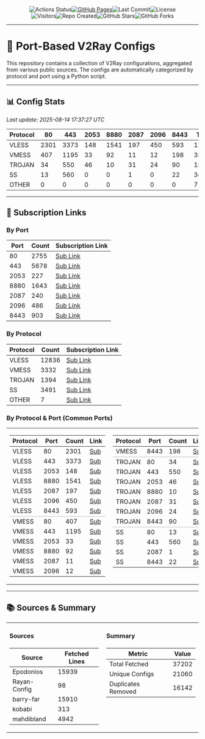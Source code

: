 <p align="center"><!-- Row 1: Core Status Badges -->
  <img src="https://img.shields.io/github/actions/workflow/status/hamedcode/port-based-v2ray-configs/main.yml?style=for-the-badge&logo=githubactions&logoColor=white" alt="Actions Status"><a href="https://hamedcode.github.io/port-based-v2ray-configs/" target="_blank"><img src="https://img.shields.io/badge/Website-online-brightgreen?style=for-the-badge&logo=github" alt="GitHub Pages"></a><img src="https://img.shields.io/github/last-commit/hamedcode/port-based-v2ray-configs?style=for-the-badge&logo=git&logoColor=white" alt="Last Commit"><img src="https://img.shields.io/github/license/hamedcode/port-based-v2ray-configs?style=for-the-badge" alt="License"><br><!-- Row 2: Stats & Social Badges --><img src="https://komarev.com/ghpvc/?username=hamedcode&repo=port-based-v2ray-configs&color=blue&style=for-the-badge" alt="Visitors"><img src="https://img.shields.io/github/created_at/hamedcode/port-based-v2ray-configs?style=for-the-badge&color=informational" alt="Repo Created"><img src="https://img.shields.io/github/stars/hamedcode/port-based-v2ray-configs?style=social" alt="GitHub Stars"><img src="https://img.shields.io/github/forks/hamedcode/port-based-v2ray-configs?style=social" alt="GitHub Forks"></p>


---

# 💠 Port-Based V2Ray Configs

This repository contains a collection of V2Ray configurations, aggregated from various public sources. The configs are automatically categorized by protocol and port using a Python script.

---

## 📊 Config Stats

<!-- START-STATS -->
_Last update: 2025-08-14 17:37:27 UTC_

| Protocol | 80 | 443 | 2053 | 8880 | 2087 | 2096 | 8443 | Total |
|---|---|---|---|---|---|---|---|---|
| VLESS | 2301 | 3373 | 148 | 1541 | 197 | 450 | 593 | 12836 |
| VMESS | 407 | 1195 | 33 | 92 | 11 | 12 | 198 | 3332 |
| TROJAN | 34 | 550 | 46 | 10 | 31 | 24 | 90 | 1394 |
| SS | 13 | 560 | 0 | 0 | 1 | 0 | 22 | 3491 |
| OTHER | 0 | 0 | 0 | 0 | 0 | 0 | 0 | 7 |
<!-- END-STATS -->

---

## 🔗 Subscription Links

<!-- START-LINKS -->
### By Port
| Port | Count | Subscription Link |
|---|---|---|
| 80 | 2755 | [Sub Link](https://raw.githubusercontent.com/hamedcode/port-based-v2ray-configs/main/sub/port_80.txt) |
| 443 | 5678 | [Sub Link](https://raw.githubusercontent.com/hamedcode/port-based-v2ray-configs/main/sub/port_443.txt) |
| 2053 | 227 | [Sub Link](https://raw.githubusercontent.com/hamedcode/port-based-v2ray-configs/main/sub/port_2053.txt) |
| 8880 | 1643 | [Sub Link](https://raw.githubusercontent.com/hamedcode/port-based-v2ray-configs/main/sub/port_8880.txt) |
| 2087 | 240 | [Sub Link](https://raw.githubusercontent.com/hamedcode/port-based-v2ray-configs/main/sub/port_2087.txt) |
| 2096 | 486 | [Sub Link](https://raw.githubusercontent.com/hamedcode/port-based-v2ray-configs/main/sub/port_2096.txt) |
| 8443 | 903 | [Sub Link](https://raw.githubusercontent.com/hamedcode/port-based-v2ray-configs/main/sub/port_8443.txt) |

### By Protocol
| Protocol | Count | Subscription Link |
|---|---|---|
| VLESS | 12836 | [Sub Link](https://raw.githubusercontent.com/hamedcode/port-based-v2ray-configs/main/sub/vless.txt) |
| VMESS | 3332 | [Sub Link](https://raw.githubusercontent.com/hamedcode/port-based-v2ray-configs/main/sub/vmess.txt) |
| TROJAN | 1394 | [Sub Link](https://raw.githubusercontent.com/hamedcode/port-based-v2ray-configs/main/sub/trojan.txt) |
| SS | 3491 | [Sub Link](https://raw.githubusercontent.com/hamedcode/port-based-v2ray-configs/main/sub/ss.txt) |
| OTHER | 7 | [Sub Link](https://raw.githubusercontent.com/hamedcode/port-based-v2ray-configs/main/sub/other.txt) |

### By Protocol & Port (Common Ports)

<table width="100%" style="border: none; border-collapse: collapse;">
  <tr style="background-color: transparent;">
    <td width="50%" valign="top" style="border: none; padding-right: 10px;">
      <table><thead><tr><th>Protocol</th><th>Port</th><th>Count</th><th>Link</th></tr></thead><tbody><tr><td>VLESS</td><td>80</td><td>2301</td><td><a href="https://raw.githubusercontent.com/hamedcode/port-based-v2ray-configs/main/detailed/vless/80.txt">Sub</a></td></tr><tr><td>VLESS</td><td>443</td><td>3373</td><td><a href="https://raw.githubusercontent.com/hamedcode/port-based-v2ray-configs/main/detailed/vless/443.txt">Sub</a></td></tr><tr><td>VLESS</td><td>2053</td><td>148</td><td><a href="https://raw.githubusercontent.com/hamedcode/port-based-v2ray-configs/main/detailed/vless/2053.txt">Sub</a></td></tr><tr><td>VLESS</td><td>8880</td><td>1541</td><td><a href="https://raw.githubusercontent.com/hamedcode/port-based-v2ray-configs/main/detailed/vless/8880.txt">Sub</a></td></tr><tr><td>VLESS</td><td>2087</td><td>197</td><td><a href="https://raw.githubusercontent.com/hamedcode/port-based-v2ray-configs/main/detailed/vless/2087.txt">Sub</a></td></tr><tr><td>VLESS</td><td>2096</td><td>450</td><td><a href="https://raw.githubusercontent.com/hamedcode/port-based-v2ray-configs/main/detailed/vless/2096.txt">Sub</a></td></tr><tr><td>VLESS</td><td>8443</td><td>593</td><td><a href="https://raw.githubusercontent.com/hamedcode/port-based-v2ray-configs/main/detailed/vless/8443.txt">Sub</a></td></tr><tr style="border-top: 2px solid #d0d7de;"><td>VMESS</td><td>80</td><td>407</td><td><a href="https://raw.githubusercontent.com/hamedcode/port-based-v2ray-configs/main/detailed/vmess/80.txt">Sub</a></td></tr><tr><td>VMESS</td><td>443</td><td>1195</td><td><a href="https://raw.githubusercontent.com/hamedcode/port-based-v2ray-configs/main/detailed/vmess/443.txt">Sub</a></td></tr><tr><td>VMESS</td><td>2053</td><td>33</td><td><a href="https://raw.githubusercontent.com/hamedcode/port-based-v2ray-configs/main/detailed/vmess/2053.txt">Sub</a></td></tr><tr><td>VMESS</td><td>8880</td><td>92</td><td><a href="https://raw.githubusercontent.com/hamedcode/port-based-v2ray-configs/main/detailed/vmess/8880.txt">Sub</a></td></tr><tr><td>VMESS</td><td>2087</td><td>11</td><td><a href="https://raw.githubusercontent.com/hamedcode/port-based-v2ray-configs/main/detailed/vmess/2087.txt">Sub</a></td></tr><tr><td>VMESS</td><td>2096</td><td>12</td><td><a href="https://raw.githubusercontent.com/hamedcode/port-based-v2ray-configs/main/detailed/vmess/2096.txt">Sub</a></td></tr></tbody></table>
    </td>
    <td width="50%" valign="top" style="border: none; padding-left: 10px;">
      <table><thead><tr><th>Protocol</th><th>Port</th><th>Count</th><th>Link</th></tr></thead><tbody><tr><td>VMESS</td><td>8443</td><td>198</td><td><a href="https://raw.githubusercontent.com/hamedcode/port-based-v2ray-configs/main/detailed/vmess/8443.txt">Sub</a></td></tr><tr style="border-top: 2px solid #d0d7de;"><td>TROJAN</td><td>80</td><td>34</td><td><a href="https://raw.githubusercontent.com/hamedcode/port-based-v2ray-configs/main/detailed/trojan/80.txt">Sub</a></td></tr><tr><td>TROJAN</td><td>443</td><td>550</td><td><a href="https://raw.githubusercontent.com/hamedcode/port-based-v2ray-configs/main/detailed/trojan/443.txt">Sub</a></td></tr><tr><td>TROJAN</td><td>2053</td><td>46</td><td><a href="https://raw.githubusercontent.com/hamedcode/port-based-v2ray-configs/main/detailed/trojan/2053.txt">Sub</a></td></tr><tr><td>TROJAN</td><td>8880</td><td>10</td><td><a href="https://raw.githubusercontent.com/hamedcode/port-based-v2ray-configs/main/detailed/trojan/8880.txt">Sub</a></td></tr><tr><td>TROJAN</td><td>2087</td><td>31</td><td><a href="https://raw.githubusercontent.com/hamedcode/port-based-v2ray-configs/main/detailed/trojan/2087.txt">Sub</a></td></tr><tr><td>TROJAN</td><td>2096</td><td>24</td><td><a href="https://raw.githubusercontent.com/hamedcode/port-based-v2ray-configs/main/detailed/trojan/2096.txt">Sub</a></td></tr><tr><td>TROJAN</td><td>8443</td><td>90</td><td><a href="https://raw.githubusercontent.com/hamedcode/port-based-v2ray-configs/main/detailed/trojan/8443.txt">Sub</a></td></tr><tr style="border-top: 2px solid #d0d7de;"><td>SS</td><td>80</td><td>13</td><td><a href="https://raw.githubusercontent.com/hamedcode/port-based-v2ray-configs/main/detailed/ss/80.txt">Sub</a></td></tr><tr><td>SS</td><td>443</td><td>560</td><td><a href="https://raw.githubusercontent.com/hamedcode/port-based-v2ray-configs/main/detailed/ss/443.txt">Sub</a></td></tr><tr><td>SS</td><td>2087</td><td>1</td><td><a href="https://raw.githubusercontent.com/hamedcode/port-based-v2ray-configs/main/detailed/ss/2087.txt">Sub</a></td></tr><tr><td>SS</td><td>8443</td><td>22</td><td><a href="https://raw.githubusercontent.com/hamedcode/port-based-v2ray-configs/main/detailed/ss/8443.txt">Sub</a></td></tr></tbody></table>
    </td>
  </tr>
</table>

<!-- END-LINKS -->

---

## 📚 Sources & Summary

<!-- START-SOURCES -->

<table width="100%" style="border: none; border-collapse: collapse;">
  <tr style="background-color: transparent;">
    <td width="50%" valign="top" style="border: none; padding-right: 10px;">
      <h4>Sources</h4>
      <table><thead><tr><th>Source</th><th>Fetched Lines</th></tr></thead><tbody><tr><td>Epodonios</td><td>15939</td></tr><tr><td>Rayan-Config</td><td>98</td></tr><tr><td>barry-far</td><td>15910</td></tr><tr><td>kobabi</td><td>313</td></tr><tr><td>mahdibland</td><td>4942</td></tr></tbody></table>
    </td>
    <td width="50%" valign="top" style="border: none; padding-left: 10px;">
      <h4>Summary</h4>
      <table><thead><tr><th>Metric</th><th>Value</th></tr></thead><tbody><tr><td>Total Fetched</td><td>37202</td></tr><tr><td>Unique Configs</td><td>21060</td></tr><tr><td>Duplicates Removed</td><td>16142</td></tr></tbody></table>
    </td>
  </tr>
</table>

<!-- END-SOURCES -->
